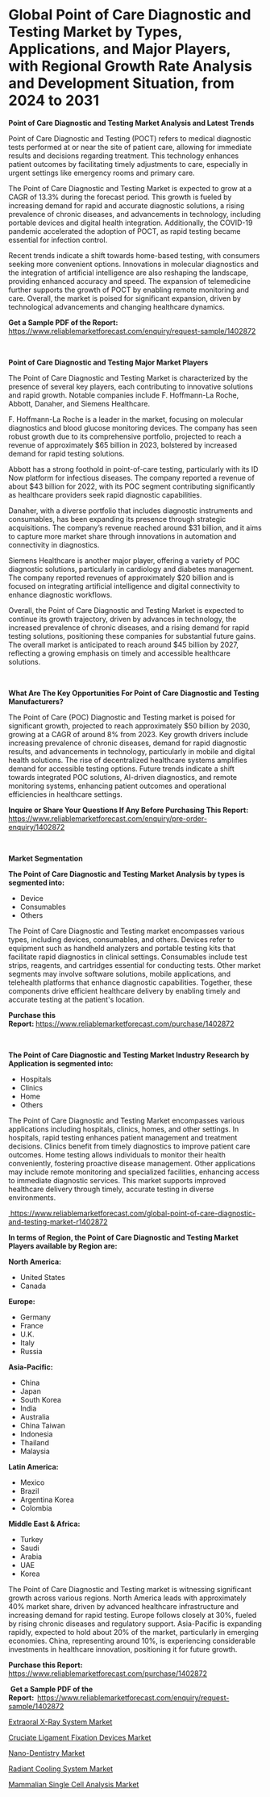 <p><h1>Global Point of Care Diagnostic and Testing Market by Types, Applications, and Major Players, with Regional Growth Rate Analysis and Development Situation, from 2024 to 2031</h1></p><p><strong>Point of Care Diagnostic and Testing Market Analysis and Latest Trends</strong></p>
<p><p>Point of Care Diagnostic and Testing (POCT) refers to medical diagnostic tests performed at or near the site of patient care, allowing for immediate results and decisions regarding treatment. This technology enhances patient outcomes by facilitating timely adjustments to care, especially in urgent settings like emergency rooms and primary care.</p><p>The Point of Care Diagnostic and Testing Market is expected to grow at a CAGR of 13.3% during the forecast period. This growth is fueled by increasing demand for rapid and accurate diagnostic solutions, a rising prevalence of chronic diseases, and advancements in technology, including portable devices and digital health integration. Additionally, the COVID-19 pandemic accelerated the adoption of POCT, as rapid testing became essential for infection control.</p><p>Recent trends indicate a shift towards home-based testing, with consumers seeking more convenient options. Innovations in molecular diagnostics and the integration of artificial intelligence are also reshaping the landscape, providing enhanced accuracy and speed. The expansion of telemedicine further supports the growth of POCT by enabling remote monitoring and care. Overall, the market is poised for significant expansion, driven by technological advancements and changing healthcare dynamics.</p></p>
<p><strong>Get a Sample PDF of the Report:&nbsp;</strong> <a href="https://www.reliablemarketforecast.com/enquiry/request-sample/1402872?utm_campaign=1134&utm_medium=2&utm_source=Github&utm_content=ia&utm_term=23102024&utm_id=point-of-care-diagnostic-and-testing">https://www.reliablemarketforecast.com/enquiry/request-sample/1402872</a></p>
<p>&nbsp;</p>
<p><strong>Point of Care Diagnostic and Testing Major Market Players</strong></p>
<p><p>The Point of Care Diagnostic and Testing Market is characterized by the presence of several key players, each contributing to innovative solutions and rapid growth. Notable companies include F. Hoffmann-La Roche, Abbott, Danaher, and Siemens Healthcare.</p><p>F. Hoffmann-La Roche is a leader in the market, focusing on molecular diagnostics and blood glucose monitoring devices. The company has seen robust growth due to its comprehensive portfolio, projected to reach a revenue of approximately $65 billion in 2023, bolstered by increased demand for rapid testing solutions.</p><p>Abbott has a strong foothold in point-of-care testing, particularly with its ID Now platform for infectious diseases. The company reported a revenue of about $43 billion for 2022, with its POC segment contributing significantly as healthcare providers seek rapid diagnostic capabilities.</p><p>Danaher, with a diverse portfolio that includes diagnostic instruments and consumables, has been expanding its presence through strategic acquisitions. The company’s revenue reached around $31 billion, and it aims to capture more market share through innovations in automation and connectivity in diagnostics.</p><p>Siemens Healthcare is another major player, offering a variety of POC diagnostic solutions, particularly in cardiology and diabetes management. The company reported revenues of approximately $20 billion and is focused on integrating artificial intelligence and digital connectivity to enhance diagnostic workflows.</p><p>Overall, the Point of Care Diagnostic and Testing Market is expected to continue its growth trajectory, driven by advances in technology, the increased prevalence of chronic diseases, and a rising demand for rapid testing solutions, positioning these companies for substantial future gains. The overall market is anticipated to reach around $45 billion by 2027, reflecting a growing emphasis on timely and accessible healthcare solutions.</p></p>
<p>&nbsp;</p>
<p><strong>What Are The Key Opportunities For Point of Care Diagnostic and Testing Manufacturers?</strong></p>
<p><p>The Point of Care (POC) Diagnostic and Testing market is poised for significant growth, projected to reach approximately $50 billion by 2030, growing at a CAGR of around 8% from 2023. Key growth drivers include increasing prevalence of chronic diseases, demand for rapid diagnostic results, and advancements in technology, particularly in mobile and digital health solutions. The rise of decentralized healthcare systems amplifies demand for accessible testing options. Future trends indicate a shift towards integrated POC solutions, AI-driven diagnostics, and remote monitoring systems, enhancing patient outcomes and operational efficiencies in healthcare settings.</p></p>
<p><strong>Inquire or Share Your Questions If Any Before Purchasing This Report:</strong> <a href="https://www.reliablemarketforecast.com/enquiry/pre-order-enquiry/1402872?utm_campaign=1134&utm_medium=2&utm_source=Github&utm_content=ia&utm_term=23102024&utm_id=point-of-care-diagnostic-and-testing">https://www.reliablemarketforecast.com/enquiry/pre-order-enquiry/1402872</a></p>
<p>&nbsp;</p>
<p><strong>Market Segmentation</strong></p>
<p><strong>The Point of Care Diagnostic and Testing Market Analysis by types is segmented into:</strong></p>
<p><ul><li>Device</li><li>Consumables</li><li>Others</li></ul></p>
<p><p>The Point of Care Diagnostic and Testing market encompasses various types, including devices, consumables, and others. Devices refer to equipment such as handheld analyzers and portable testing kits that facilitate rapid diagnostics in clinical settings. Consumables include test strips, reagents, and cartridges essential for conducting tests. Other market segments may involve software solutions, mobile applications, and telehealth platforms that enhance diagnostic capabilities. Together, these components drive efficient healthcare delivery by enabling timely and accurate testing at the patient's location.</p></p>
<p><strong>Purchase this Report:&nbsp;</strong><a href="https://www.reliablemarketforecast.com/purchase/1402872?utm_campaign=1134&utm_medium=2&utm_source=Github&utm_content=ia&utm_term=23102024&utm_id=point-of-care-diagnostic-and-testing">https://www.reliablemarketforecast.com/purchase/1402872</a></p>
<p>&nbsp;</p>
<p><strong>The Point of Care Diagnostic and Testing Market Industry Research by Application is segmented into:</strong></p>
<p><ul><li>Hospitals</li><li>Clinics</li><li>Home</li><li>Others</li></ul></p>
<p><p>The Point of Care Diagnostic and Testing Market encompasses various applications including hospitals, clinics, homes, and other settings. In hospitals, rapid testing enhances patient management and treatment decisions. Clinics benefit from timely diagnostics to improve patient care outcomes. Home testing allows individuals to monitor their health conveniently, fostering proactive disease management. Other applications may include remote monitoring and specialized facilities, enhancing access to immediate diagnostic services. This market supports improved healthcare delivery through timely, accurate testing in diverse environments.</p></p>
<p><a href="https://www.reliablemarketforecast.com/global-point-of-care-diagnostic-and-testing-market-r1402872?utm_campaign=1134&utm_medium=2&utm_source=Github&utm_content=ia&utm_term=23102024&utm_id=point-of-care-diagnostic-and-testing">&nbsp;https://www.reliablemarketforecast.com/global-point-of-care-diagnostic-and-testing-market-r1402872</a></p>
<p><strong>In terms of Region, the Point of Care Diagnostic and Testing Market Players available by Region are:</strong></p>
<p>
    <p> <strong> North America: </strong>
        <ul>
            <li>United States</li>
            <li>Canada</li>
        </ul>
        </p> 
    <p> <strong> Europe: </strong>
        <ul>
            <li>Germany</li>
            <li>France</li>
            <li>U.K.</li>
            <li>Italy</li>
            <li>Russia</li>
        </ul>
        </p> 
    <p> <strong> Asia-Pacific: </strong>
        <ul>
            <li>China</li>
            <li>Japan</li>
            <li>South Korea</li>
            <li>India</li>
            <li>Australia</li>
            <li>China Taiwan</li>
            <li>Indonesia</li>
            <li>Thailand</li>
            <li>Malaysia</li>
        </ul>
        </p> 
    <p> <strong> Latin America: </strong>
        <ul>
            <li>Mexico</li>
            <li>Brazil</li>
            <li>Argentina Korea</li>
            <li>Colombia</li>
        </ul>
        </p> 
    <p> <strong> Middle East & Africa: </strong>
        <ul>
            <li>Turkey</li>
            <li>Saudi</li>
            <li>Arabia</li>
            <li>UAE</li>
            <li>Korea</li>
        </ul>
    </p>
    </p>
<p><p>The Point of Care Diagnostic and Testing market is witnessing significant growth across various regions. North America leads with approximately 40% market share, driven by advanced healthcare infrastructure and increasing demand for rapid testing. Europe follows closely at 30%, fueled by rising chronic diseases and regulatory support. Asia-Pacific is expanding rapidly, expected to hold about 20% of the market, particularly in emerging economies. China, representing around 10%, is experiencing considerable investments in healthcare innovation, positioning it for future growth.</p></p>
<p><strong>Purchase this Report: </strong><a href="https://www.reliablemarketforecast.com/purchase/1402872?utm_campaign=1134&utm_medium=2&utm_source=Github&utm_content=ia&utm_term=23102024&utm_id=point-of-care-diagnostic-and-testing">https://www.reliablemarketforecast.com/purchase/1402872</a></p>
<p>&nbsp;<strong>Get a Sample PDF of the Report:&nbsp;&nbsp;</strong><a href="https://www.reliablemarketforecast.com/enquiry/request-sample/1402872?utm_campaign=1134&utm_medium=2&utm_source=Github&utm_content=ia&utm_term=23102024&utm_id=point-of-care-diagnostic-and-testing">https://www.reliablemarketforecast.com/enquiry/request-sample/1402872</a></p>
<p><strong></strong></p>
<p><p><a href="https://www.linkedin.com/pulse/extraoral-x-ray-system-market-consolidation-impact-structure-tpssf?utm_campaign=1134&utm_medium=2&utm_source=Github&utm_content=ia&utm_term=23102024&utm_id=point-of-care-diagnostic-and-testing">Extraoral X-Ray System Market</a></p><p><a href="https://www.linkedin.com/pulse/global-cruciate-ligament-fixation-devices-market-landscape-future-weuif?utm_campaign=1134&utm_medium=2&utm_source=Github&utm_content=ia&utm_term=23102024&utm_id=point-of-care-diagnostic-and-testing">Cruciate Ligament Fixation Devices Market</a></p><p><a href="https://github.com/wydramppetrox/Market-Research-Report-List-1/blob/main/nano-dentistry-market.md?utm_campaign=1134&utm_medium=2&utm_source=Github&utm_content=ia&utm_term=23102024&utm_id=point-of-care-diagnostic-and-testing">Nano-Dentistry Market</a></p><p><a href="https://issuu.com/reportprime-2/docs/radiant-cooling-system-market-size-_da9b59afa9b3af?utm_campaign=1134&utm_medium=2&utm_source=Github&utm_content=ia&utm_term=23102024&utm_id=point-of-care-diagnostic-and-testing">Radiant Cooling System Market</a></p><p><a href="https://github.com/janelbaub6/Market-Research-Report-List-1/blob/main/mammalian-single-cell-analysis-market.md?utm_campaign=1134&utm_medium=2&utm_source=Github&utm_content=ia&utm_term=23102024&utm_id=point-of-care-diagnostic-and-testing">Mammalian Single Cell Analysis Market</a></p></p>